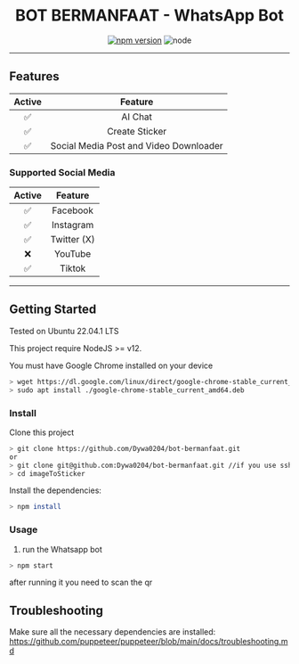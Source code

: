 <div align="center">
 
# BOT BERMANFAAT - WhatsApp Bot


[![npm version](https://img.shields.io/npm/v/@open-wa/wa-automate.svg?color=green)](https://www.npmjs.com/package/@open-wa/wa-automate)  ![node](https://img.shields.io/node/v/@open-wa/wa-automate)

</div>

---

## Features

| Active |                Feature                   |
|:------:|:----------------------------------------:|
|   ✅   | AI Chat                                  |
|   ✅   | Create Sticker                           |
|   ✅   | Social Media Post and Video Downloader   |

### Supported Social Media

| Active |   Feature    |
|:------:|:------------:|
|   ✅   | Facebook     |
|   ✅   | Instagram    |
|   ✅   | Twitter (X)  |
|   ❌   | YouTube      |
|   ✅   | Tiktok       |

 
---

## Getting Started

Tested on Ubuntu 22.04.1 LTS

This project require NodeJS >= v12.

You must have Google Chrome installed on your device

```bash
> wget https://dl.google.com/linux/direct/google-chrome-stable_current_amd64.deb
> sudo apt install ./google-chrome-stable_current_amd64.deb
```

### Install

Clone this project

```bash
> git clone https://github.com/Dywa0204/bot-bermanfaat.git
or
> git clone git@github.com:Dywa0204/bot-bermanfaat.git //if you use ssh
> cd imageToSticker
```

Install the dependencies:

```bash
> npm install
```

### Usage

1. run the Whatsapp bot

```bash
> npm start
```

after running it you need to scan the qr

## Troubleshooting

Make sure all the necessary dependencies are installed: https://github.com/puppeteer/puppeteer/blob/main/docs/troubleshooting.md
